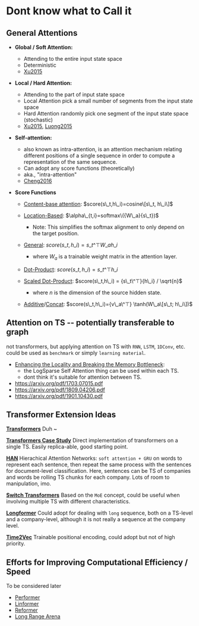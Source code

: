 
# Dont know what to Call it

## General Attentions

* **Global / Soft Attention:**
    - Attending to the entire input state space
    - Deterministic 
    - [Xu2015](http://proceedings.mlr.press/v37/xuc15.pdf)


* **Local / Hard Attention:**
    - Attending to the part of input state space
    - Local Attention pick a small number of segments from the input state space
    - Hard Attention randomly pick one segment of the input state space (stochastic)
    - [Xu2015](http://proceedings.mlr.press/v37/xuc15.pdf), [Luong2015](https://arxiv.org/pdf/1508.04025.pdf)
    

* **Self-attention:**
    - also known as intra-attention, is an attention mechanism relating different positions of a single sequence in order to compute a representation of the same sequence.
    - Can adopt any score functions (theoretically)
    - aka., "intra-attention"
    - [Cheng2016](https://arxiv.org/pdf/1601.06733.pdf)

    
* **Score Functions**
    
    - [Content-base attention](https://arxiv.org/abs/1410.5401): $score(s\_t,h\_i)=cosine\[s\_t, h\_i\]$
    
    - [Location-Based](https://arxiv.org/pdf/1508.04025.pdf): $\alpha\_{t,i}=softmax\({W\_a}{s\_t})$
        - Note: This simplifies the softmax alignment to only depend on the target position.
    
    - [General](https://arxiv.org/pdf/1508.04025.pdf): $score(s\_t,h\_i)={s\_t\^⊤}{W\_ah\_i}$
        - where $W_a$ is a trainable weight matrix in the attention layer.
        
    - [Dot-Product](https://arxiv.org/pdf/1508.04025.pdf): $score(s\_t,h\_i)={s\_t\^⊤}{h\_i}$
    
    - [Scaled Dot-Product](http://papers.nips.cc/paper/7181-attention-is-all-you-need.pdf): $score(s\_t,h\_i) = {s\_t\^⊤}{h\_i} / \sqrt{n}$
        - where $n$ is the dimension of the source hidden state.

    - [Additive](https://arxiv.org/pdf/1409.0473.pdf)/[Concat](https://arxiv.org/pdf/1508.04025.pdf): $score(s\_t,h\_i)={v\_a\^⊤} \tanh(W\_a\[s\_t; h\_i\])$


<!--you know that this list is very long ?-->
<!--yeah ... better not to use list, after we put more content -->





## Attention on TS -- potentially transferable to graph
not transformers, but applying attention on TS with `RNN`, `LSTM`, `1DConv`, etc. could be used as `benchmark` or simply `learning material`.

* [Enhancing the Locality and Breaking the Memory Bottleneck](https://arxiv.org/pdf/1907.00235.pdf): 
    - the LogSparse Self Attention thing can be used within each TS.
    - dont think it's suitable for attention between TS.
* https://arxiv.org/pdf/1703.07015.pdf
* https://arxiv.org/pdf/1809.04206.pdf
* https://arxiv.org/pdf/1901.10430.pdf





## Transformer Extension Ideas

**[Transformers](https://arxiv.org/pdf/1706.03762.pdf)**
Duh ~ 

**[Transformers Case Study](https://arxiv.org/pdf/2001.08317.pdf)**
Direct implementation of transformers on a single TS.
Easily replica-able, good starting point.

**[HAN](https://www.cs.cmu.edu/~./hovy/papers/16HLT-hierarchical-attention-networks.pdf)**
Hierachical Attention Networks: `soft attention + GRU` on words to represent each sentence, then repeat the same process with the sentences for document-level classification.
Here, sentences can be TS of companies and words be rolling TS chunks for each company. Lots of room to manipulation, imo.


**[Switch Transformers](https://arxiv.org/pdf/2101.03961.pdf)**
Based on the `MoE` concept, could be useful when involving multiple TS with different characteristics.


**[Longformer](https://arxiv.org/pdf/2004.05150.pdf)**
Could adopt for dealing with `long` sequence, both on a TS-level and a company-level, although it is not really a sequence at the company level.


**[Time2Vec](https://arxiv.org/pdf/1907.05321.pdf)**
Trainable positional encoding, could adopt but not of high priority.






## Efforts for Improving Computational Efficiency / Speed
To be considered later

* [Performer](https://arxiv.org/pdf/2009.14794.pdf)
* [Linformer](https://arxiv.org/pdf/2006.04768.pdf)
* [Reformer](https://arxiv.org/pdf/2001.04451.pdf)
* [Long Range Arena](https://arxiv.org/pdf/2011.04006.pdf)